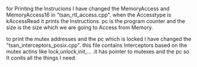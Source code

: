 for Printing the Instrucions I have changed the MemoryAccess and MemoryAccess16 in "tsan_rtl_access.cpp".
when  the Accesstype is kAccessRead it prints the Instructions.
pc is the program counter and the size is the size which we are going to Access from Memory.
 
to print the mutex addresses and the pc which is locked I have changed the "tsan_interceptors_posix.cpp".
this file contains Interceptors based on the mutex actins like lock,unlock,init,... .it has pointer to mutexes and the pc so It conits all the things I need. 
